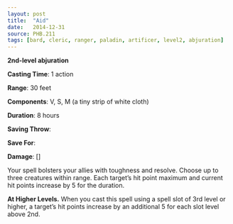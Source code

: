 ```yaml
---
layout: post
title:  "Aid"
date:   2014-12-31
source: PHB.211
tags: [bard, cleric, ranger, paladin, artificer, level2, abjuration]
---
```


**2nd-level abjuration**

**Casting Time**: 1 action

**Range**: 30 feet

**Components**: V, S, M (a tiny strip of white cloth)

**Duration**: 8 hours

**Saving Throw**:

**Save For**:

**Damage**: []

Your spell bolsters your allies with toughness and resolve. Choose up to three creatures within range. Each target’s hit point maximum and current hit points increase by 5 for the duration.

**At Higher Levels.** When you cast this spell using a spell slot of 3rd level or higher, a target’s hit points increase by an additional 5 for each slot level above 2nd.